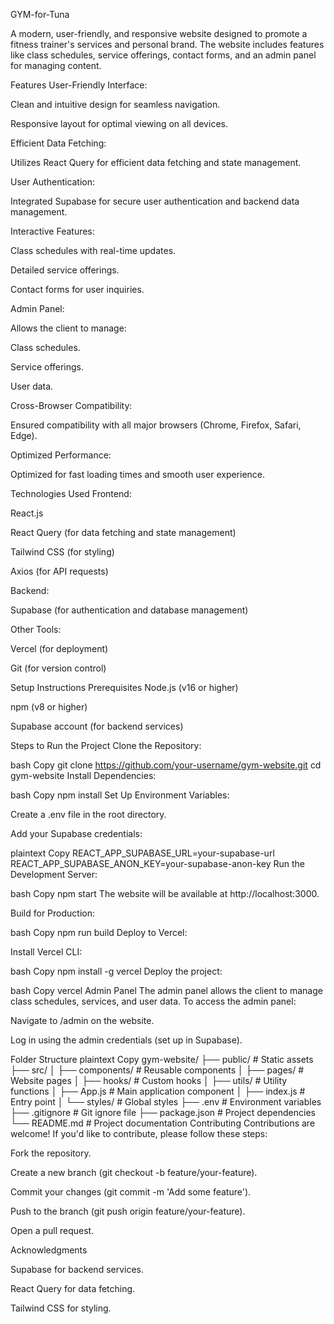 GYM-for-Tuna

A modern, user-friendly, and responsive website designed to promote a fitness trainer's services and personal brand. The website includes features like class schedules, service offerings, contact forms, and an admin panel for managing content.

Features
User-Friendly Interface:

Clean and intuitive design for seamless navigation.

Responsive layout for optimal viewing on all devices.

Efficient Data Fetching:

Utilizes React Query for efficient data fetching and state management.

User Authentication:

Integrated Supabase for secure user authentication and backend data management.

Interactive Features:

Class schedules with real-time updates.

Detailed service offerings.

Contact forms for user inquiries.

Admin Panel:

Allows the client to manage:

Class schedules.

Service offerings.

User data.

Cross-Browser Compatibility:

Ensured compatibility with all major browsers (Chrome, Firefox, Safari, Edge).

Optimized Performance:

Optimized for fast loading times and smooth user experience.

Technologies Used
Frontend:

React.js

React Query (for data fetching and state management)

Tailwind CSS (for styling)

Axios (for API requests)

Backend:

Supabase (for authentication and database management)

Other Tools:

Vercel (for deployment)

Git (for version control)

Setup Instructions
Prerequisites
Node.js (v16 or higher)

npm (v8 or higher)

Supabase account (for backend services)

Steps to Run the Project
Clone the Repository:

bash
Copy
git clone https://github.com/your-username/gym-website.git
cd gym-website
Install Dependencies:

bash
Copy
npm install
Set Up Environment Variables:

Create a .env file in the root directory.

Add your Supabase credentials:

plaintext
Copy
REACT_APP_SUPABASE_URL=your-supabase-url
REACT_APP_SUPABASE_ANON_KEY=your-supabase-anon-key
Run the Development Server:

bash
Copy
npm start
The website will be available at http://localhost:3000.

Build for Production:

bash
Copy
npm run build
Deploy to Vercel:

Install Vercel CLI:

bash
Copy
npm install -g vercel
Deploy the project:

bash
Copy
vercel
Admin Panel
The admin panel allows the client to manage class schedules, services, and user data. To access the admin panel:

Navigate to /admin on the website.

Log in using the admin credentials (set up in Supabase).

Folder Structure
plaintext
Copy
gym-website/
├── public/                  # Static assets
├── src/
│   ├── components/          # Reusable components
│   ├── pages/               # Website pages
│   ├── hooks/               # Custom hooks
│   ├── utils/               # Utility functions
│   ├── App.js               # Main application component
│   ├── index.js             # Entry point
│   └── styles/              # Global styles
├── .env                     # Environment variables
├── .gitignore               # Git ignore file
├── package.json             # Project dependencies
└── README.md                # Project documentation
Contributing
Contributions are welcome! If you'd like to contribute, please follow these steps:

Fork the repository.

Create a new branch (git checkout -b feature/your-feature).

Commit your changes (git commit -m 'Add some feature').

Push to the branch (git push origin feature/your-feature).

Open a pull request.



Acknowledgments

Supabase for backend services.

React Query for data fetching.

Tailwind CSS for styling.

